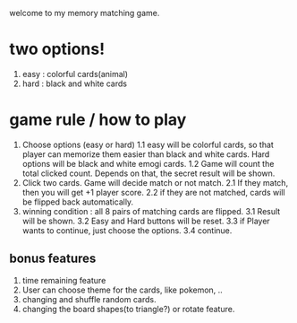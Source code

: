 welcome to my memory matching game.

# two options!
1. easy : colorful cards(animal)
2. hard : black and white cards


# game rule / how to play
1. Choose options (easy or hard)
1.1 easy will be colorful cards, so that player can memorize them easier than black and white cards. Hard options will be black and white emogi cards.
1.2 Game will count the total clicked count. Depends on that, the secret result will be shown. 
2. Click two cards. Game will decide match or not match.
2.1 If they match, then you will get +1 player score. 
2.2 if they are not matched, cards will be flipped back automatically.
3. winning condition : all 8 pairs of matching cards are flipped. 
3.1 Result will be shown.
3.2 Easy and Hard buttons will be reset.
3.3 if Player wants to continue, just choose the options.
3.4 continue.


## bonus features
1. time remaining feature
2. User can choose theme for the cards, like pokemon, ..
3. changing and shuffle random cards. 
4. changing the board shapes(to triangle?) or rotate feature.


